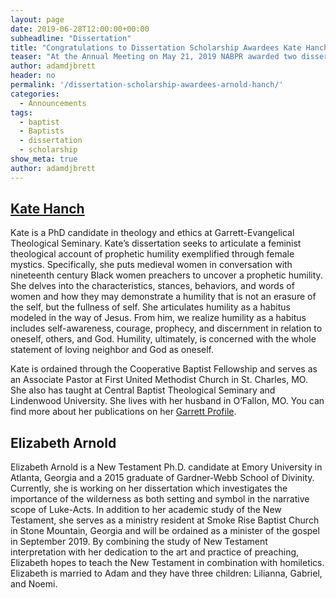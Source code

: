 ```yaml
---
layout: page
date: 2019-06-28T12:00:00+00:00
subheadline: "Dissertation"
title: "Congratulations to Dissertation Scholarship Awardees Kate Hanch and Elizabeth Arnold"
teaser: "At the Annual Meeting on May 21, 2019 NABPR awarded two dissertation scholarships"
author: adamdjbrett
header: no
permalink: '/dissertation-scholarship-awardees-arnold-hanch/'
categories:
  - Announcements
tags:
  - baptist
  - Baptists
  - dissertation
  - scholarship
show_meta: true
author: adamdjbrett
---
```


## [Kate Hanch](https://www.garrett.edu/phds/kate-hanch)  
Kate is a PhD candidate in theology and ethics at Garrett-Evangelical Theological Seminary. Kate’s dissertation seeks to articulate a feminist theological account of prophetic humility exemplified through female mystics. Specifically, she puts medieval women in conversation with nineteenth century Black women preachers to uncover a prophetic humility. She delves into the characteristics, stances, behaviors, and words of women and how they may demonstrate a humility that is not an erasure of the self, but the fullness of self. She articulates humility as a habitus modeled in the way of Jesus. From him, we realize humility as a habitus includes self-awareness, courage, prophecy, and discernment in relation to oneself, others, and God. Humility, ultimately, is concerned with the whole statement of loving neighbor and God as oneself.

Kate is ordained through the Cooperative Baptist Fellowship and serves as an Associate Pastor at First United Methodist Church in St. Charles, MO. She also has taught at Central Baptist Theological Seminary and Lindenwood University. She lives with her husband in O’Fallon, MO. You can find more about her publications on her [Garrett Profile](https://www.garrett.edu/phds/kate-hanch).

## Elizabeth Arnold
Elizabeth Arnold is a New Testament Ph.D. candidate at Emory University in Atlanta, Georgia and a 2015 graduate of Gardner-Webb School of Divinity. Currently, she is working on her dissertation which investigates the importance of the wilderness as both setting and symbol in the narrative scope of Luke-Acts. In addition to her academic study of the New Testament, she serves as a ministry resident at Smoke Rise Baptist Church in Stone Mountain, Georgia and will be ordained as a minister of the gospel in September 2019. By combining the study of New Testament interpretation with her dedication to the art and practice of preaching, Elizabeth hopes to teach the New Testament in combination with homiletics. Elizabeth is married to Adam and they have three children: Lilianna, Gabriel, and Noemi.
